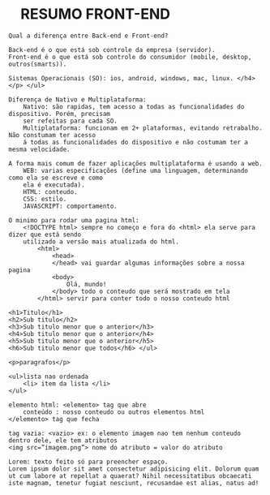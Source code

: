 <html>

<head>
    <ul> <h1> RESUMO FRONT-END </h1> </ul>
</head>

<body>

    Qual a diferença entre Back-end e Front-end?

    Back-end é o que está sob controle da empresa (servidor).
    Front-end é o que está sob controle do consumidor (mobile, desktop, outros(smarts)).

    Sistemas Operacionais (SO): ios, android, windows, mac, linux. </h4> </p> </ul>

    Diferença de Nativo e Multiplataforma:
        Nativo: são rapidas, tem acesso a todas as funcionalidades do dispositivo. Porém, precisam
        ser refeitas para cada SO.
        Multiplataforma: funcionam em 2+ plataformas, evitando retrabalho. Não constumam ter acesso
        á todas as funcionalidades do dispositivo e não costumam ter a mesma velocidade.

    A forma mais comum de fazer aplicações multiplataforma é usando a web.
        WEB: varias especificações (define uma linguagem, determinando como ela se escreve e como
        ela é executada).
        HTML: conteudo.
        CSS: estilo.
        JAVASCRIPT: comportamento.

    O minimo para rodar uma pagina html:
        <!DOCTYPE html> sempre no começo e fora do <html> ela serve para dizer que está sendo
        utilizado a versão mais atualizada do html.
            <html>
                <head>
                </head> vai guardar algumas informações sobre a nossa pagina
                <body>
                    Olá, mundo!
                </body> todo o conteudo que será mostrado em tela
            </html> servir para conter todo o nosso conteudo html

    <h1>Titulo</h1>
    <h2>Sub titulo</h2>
    <h3>Sub titulo menor que o anterior</h3>
    <h4>Sub titulo menor que o anterior</h4>
    <h5>Sub titulo menor que o anterior</h5>
    <h6>Sub titulo menor que todos</h6> </ul>

    <p>paragrafos</p>

    <ul>lista nao ordenada
        <li> item da lista </li>
    </ul>

    elemento html: <elemento> tag que abre
        conteúdo : nosso conteudo ou outros elementos html
    </elemento> tag que fecha

    tag vazia: <vazio> ex: o elemento imagem nao tem nenhum conteudo dentro dele, ele tem atributos
    <img src=”imagem.png”> nome do atributo = valor do atributo

    Lorem: texto feito só para preencher espaço.
    Lorem ipsum dolor sit amet consectetur adipisicing elit. Dolorum quam ut cum labore at repellat a quaerat? Nihil necessitatibus obcaecati iste magnam, tenetur fugiat nesciunt, recusandae est alias, natus ad!
